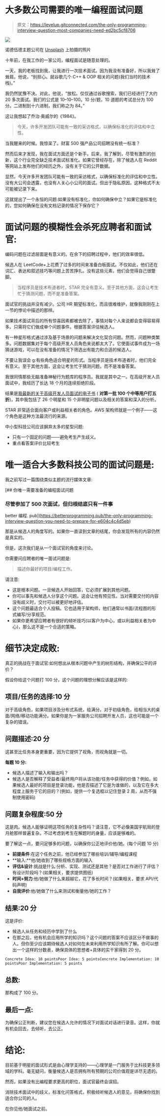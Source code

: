 # 大多数公司需要的唯一编程面试问题

> 原文：<https://levelup.gitconnected.com/the-only-programming-interview-question-most-companies-need-ed2bc5cf8706>

![](img/6c01e19cefeb517642a7a643d953456e.png)

诺德伍德主题公司在 [Unsplash](https://unsplash.com?utm_source=medium&utm_medium=referral) 上拍摄的照片

十年前，在我工作的一家公司，编程面试是随意处理的。

一天，我的老板找到我，让我进行一次技术面试。因为我没有准备好，所以我耸了耸肩。他说，“别担心。就谷歌几个 C++ & OOP 相关的问题(我们当时的技术栈)。”

我仍然犹豫不决。对此，他说，“放松。仅仅通过谷歌搜索，我们已经进行了大约 20 多次面试。我们的公式是 10–10–100。10 分/题，10 道题的考试总分为 100 分。二进制到十六进制，我们称之为 84。”

这让我想起了乔治·奥威尔的《1984》。

> 今天，许多开发团队可能有一致的采访格式，以确保标准化的评估和中立性。

当我醒来的时候。我惊呆了。财富 500 强产品公司招聘没有统一标准？

然而后来才发现，我在面试方面还是个新手。后来，我了解到，尽管有激烈的创新，这个行业完全缺乏技术面试标准化。如果它曾经存在，除了候选人在 Reddit 等网站上发布他们的经历之外，没有关于它的公开数据。

显然，今天许多开发团队可能有一致的采访格式，以确保标准化的评估和中立性。没有大公司会透露，也没有人关心小公司的面试。但出于隐私原因，这种格式不太可能被记录下来。

这就提出了一个永恒的问题:如果没有标准化，你如何确保中立？如果它是标准化的，您如何确保在没有文档记录的情况下保存它？

# 面试问题的模糊性会杀死应聘者和面试官:

编码问题在过滤层面是有意义的。在余下的招聘过程中，他们的效率很低。

候选人在 LeetCode+上花费了过多的时间来准备白板面试。不仅如此，他们还在词汇、表达和叙述技巧等问题上苦苦挣扎。没有这些元素，他们会觉得自己很蹩脚。

> 当程序员是技术布道者时，STAR 完全有意义。至于其他方面，这会让考生忙于猜测问题，而不是准备答案。

面试官的挑战并没有减少。公司 HR 期望标准化，而且很难维护，就像我刚刚在上一节的悖论中描述的那样。

如果技术面试背后的所有惊喜因素都被去除了，事情对每个人来说都会变得容易得多。只需将它们做成单个问题事件。根据答案评估候选人。

有一种星形格式通过涉及基于场景的问题来解决文化契合问题。然而，问题种类繁多。问题数据集对于每个高级开发人员角色来说都太大了。它使面试事件成为一场猜谜游戏，可以在没有准备的情况下筛选出有能力和合适的候选人。

不要让我误会 g:有些角色适合明星的形式。当程序员是技术布道者时，他们完全有意义。至于其他方面，这会让考生忙于猜测问题，而不是准备答案。

我很同情那些无脑准备神秘行为题库的程序员。我就是其中之一。在高级开发人员面试中，我经历了长达 18 个月的连续拒绝阶段。

结果是[我最新的关于高级开发人员面试的电子书](https://tipsnguts.gumroad.com/l/crrzat/zp1vks8) ( **对第一批 **100 个中等用户**打五折**)，其中我包括了 26 个明星和 15 个非明星问题以及相关的答案和深入的分析。

STAR 非常适合面向客户或利益相关者的角色。AWS 架构师就是一个例子——这个角色是这种方法最流行的来源。

中小型科技公司应该摒弃太多的星型问题:

*   只有一个固定的问题——避免考生产生歧义。
*   重点看答案评价比较考生

# 唯一适合大多数科技公司的面试问题是:

我之前写过一篇围绕类似主题的流行媒体文章:

[](https://betterprogramming.pub/the-only-programming-interview-question-you-need-to-prepare-for-e604c4c4d5eb) [## 你唯一需要准备的编程面试问题

### 尽管参加了 500 次面试，但归根结底只有一件事

better 编程. pub](https://betterprogramming.pub/the-only-programming-interview-question-you-need-to-prepare-for-e604c4c4d5eb) 

那是从候选人的角度写的。如果你一直读到文章的结尾，你会发现所有的内容仍然是真实的。

但是，这次我们是从一个面试官的角度来讨论。

你需要问应聘者的唯一面试问题是:

> 描述你最好的项目/编程工作。

请注意:

*   这是根本问题。一旦候选人开始回答，它必须扩展到其他问题。
*   你可以事先和候选人分享这个问题。这会让他有预见性。当对需要交付的内容没有歧义时，交付可以被更好地评估。
*   这个问题最适合个人投稿。它也适用于架构师，他们通常以书面/流程图的形式编写/分享规范。
*   如果你更希望应聘者有很好的倾听技巧(以客户为中心，或以利益相关者为中心)，那么这不是一个合适的策略。

# 细节决定成败:

真正的挑战在于面试官:如何想出从根本问题中产生的树形结构，并确保公平的评价？

假设你给这个问题打 100 分，这个问题的理想分解应该是这样的:

## **项目/任务的选择:10 分**

对于高级角色，如果项目涉及分布式系统，给满分。对于初级角色，给相当大的桌面/网络/移动功能满分。如果你是为一家服务公司招聘开发人员，这也可能是一个复杂的错误。

## 问题描述:20 分

这甚至比任务本身更重要，因为它提供了视角，而视角就是一切。

**每题 10 分:**

*   候选人描述了输入和输出吗？
*   候选人是否解释了受益者/最终用户将从该功能/任务中获得的价值？例如，如果候选人最好的项目是登录功能，他是否描述了它是为谁做的，以及它在多大程度上服务于它的目的？(例如，提供一个复选框以记住登录 2 周，从而不强制使用密码)

## 问题复杂程度:50 分

这是肉。候选人能够证明这项任务的复杂性吗？请注意，它不必像美国宇航局的登月舱那样普遍复杂。不过考虑到考生在解题时的身量，应该是够难的。

要了解这一点，要问足够多的问题，以确保你公正地评价他/她。(每个问题 10 分)

*   **前提条件**:在这个任务之前，他已经参加了哪些培训/辅导/编程课程
*   **输入:**他/她收到了哪些规格方面的输入
*   **评估&设计**:挑战是什么:分析、实现、测试还是其他？是否对工作进行了评估？有设计阶段吗？(如果相关，要求提供图纸)
*   **时间+努力**:他/她做了什么来超越它，花了多长时间？(如果相关，要求 API/代码声明)
*   **自我评价**:他/她做了什么来测试和衡量他/她的工作？

## 结果:20 分

这是评价:

*   候选人从任务和经历中学到了什么
*   在那之后，他有机会应用所学的知识吗？这个问题的答案不应该区分不做事的人。但你至少应该期待候选人对如何在未来利用所学知识有所了解。你可以想出一个这样的分数表，确保具体的思想者+具体的实干家得到 20 分。

```
Concrete Idea: 10 pointsPoor Idea: 5 pointsConcrete Implementation: 10 pointsPoor Implementation: 5 points
```

## 总数:

那构成了 100 分。

## 最后一点:

为确保公正判断，建议您在候选人允许的情况下对面试对话进行录音。这样，你就有机会回去，去倾听，去公正。

# 结论:

目前基于明星的面试形式是由心理学支持的——心理学是一门服务于比科技更多领域的学科。毫无疑问，衡量候选人是否拥有所有预期的公司价值观是详尽无遗的。

然而，如果没有比编程要求更高的职位，面试官最终会误招。

消除技术面试中的歧义，标准化问答格式，积极倾听候选人的意见，将确保你找到适合你公司的人。

在你见他/她面试之前。